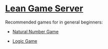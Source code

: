 # [Lean Game Server](https://adam.math.hhu.de/#/)

Recommended games for in general beginners:

- [Natural Number Game](https://adam.math.hhu.de/#/g/leanprover-community/nng4)

- [Logic Game](https://adam.math.hhu.de/#/g/trequetrum/lean4game-logic)
